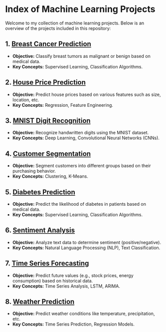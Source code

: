 # Index of Machine Learning Projects

Welcome to my collection of machine learning projects. Below is an overview of the projects included in this repository:

## 1. [Breast Cancer Prediction](Breast_Cancer_Prediction.ipynb)
   - **Objective:** Classify breast tumors as malignant or benign based on medical data.
   - **Key Concepts:** Supervised Learning, Classification Algorithms.

## 2. [House Price Prediction](House_Price_Prediction.ipynb)
   - **Objective:** Predict house prices based on various features such as size, location, etc.
   - **Key Concepts:** Regression, Feature Engineering.

## 3. [MNIST Digit Recognition](MNIST_Digit_Recognition.ipynb)
   - **Objective:** Recognize handwritten digits using the MNIST dataset.
   - **Key Concepts:** Deep Learning, Convolutional Neural Networks (CNNs).

## 4. [Customer Segmentation](Customer_Segmentation)
   - **Objective:** Segment customers into different groups based on their purchasing behavior.
   - **Key Concepts:** Clustering, K-Means.

## 5. [Diabetes Prediction](Diabetes_Prediction)
   - **Objective:** Predict the likelihood of diabetes in patients based on medical data.
   - **Key Concepts:** Supervised Learning, Classification Algorithms.

## 6. [Sentiment Analysis](Sentiment_Analysis)
   - **Objective:** Analyze text data to determine sentiment (positive/negative).
   - **Key Concepts:** Natural Language Processing (NLP), Text Classification.

## 7. [Time Series Forecasting](Time_Series_Forecasting)
   - **Objective:** Predict future values (e.g., stock prices, energy consumption) based on historical data.
   - **Key Concepts:** Time Series Analysis, LSTM, ARIMA.

## 8. [Weather Prediction](Weather_Prediction)
   - **Objective:** Predict weather conditions like temperature, precipitation, etc.
   - **Key Concepts:** Time Series Prediction, Regression Models.
